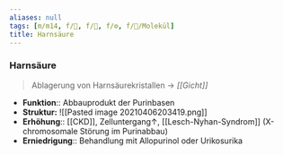 ```yaml
---
aliases: null
tags: [m/m14, f/🍺, f/🧪, f/⚙️, f/🧪/Molekül]
title: Harnsäure
---
```


### Harnsäure 
> Ablagerung von Harnsäurekristallen → *[[Gicht]]*
- **Funktion**:: Abbauprodukt der Purinbasen
- **Struktur:**
	![[Pasted image 20210406203419.png]]
- **Erhöhung**:: [[CKD]], Zelluntergang↑, [[Lesch-Nyhan-Syndrom]] (X-chromosomale Störung im Purinabbau)
- **Erniedrigung**:: Behandlung mit Allopurinol oder Urikosurika
